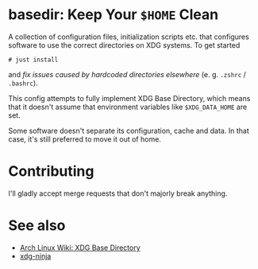 # basedir: Keep Your `$HOME` Clean
A collection of configuration files, initialization scripts etc. that configures software to use the correct directories on XDG systems.
To get started
```
# just install
```
and *fix issues caused by hardcoded directories elsewhere* (e. g. `.zshrc` / `.bashrc`).

This config attempts to fully implement XDG Base Directory, which means that it doesn't assume that environment variables like `$XDG_DATA_HOME` are set.

Some software doesn't separate its configuration, cache and data. In that case, it's still preferred to move it out of home.

# Contributing
I'll gladly accept merge requests that don't majorly break anything.

# See also
- [Arch Linux Wiki: XDG Base Directory](https://wiki.archlinux.org/title/XDG_Base_Directory)
- [xdg-ninja](https://github.com/b3nj5m1n/xdg-ninja)
